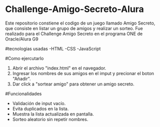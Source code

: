 # Challenge-Amigo-Secreto-Alura
Este repositorio constiene el codigo de un juego llamado Amigo Secreto, que consiste en listar un grupo de amigos y realizar un sorteo. Fue realizado para el Challenge Amigo Secreto en el programa ONE de Oracle/Alura G9

#tecnologias usadas
-HTML
-CSS
-JavaScript 

#Como ejercutarlo 
1. Abrir el archivo "index.html" en el navegador.
2. Ingresar los nombres de sus amigos en el imput y precionar el boton "Añadir".
3. Dar click a "sortear amigo" para obtener un amigo secreto.

#Funcionalidades
- Validación de input vacío.
- Evita duplicados en la lista.
- Muestra la lista actualizada en pantalla.
- Sorteo aleatorio sin repetir nombres.
